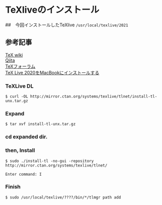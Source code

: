  # TeXliveのインストール
 ##　今回インストールしたTeXlive
 `/usr/local/texlive/2021`
 ## 参考記事
 [TeX wiki](https://texwiki.texjp.org/?TeX%20Live%2FMac#k03895bf)  
 [Qiita](https://qiita.com/rainbartown/items/d7718f12d71e688f3573)  
 [TeXフォーラム](https://oku.edu.mie-u.ac.jp/tex/mod/forum/discuss.php?d=2833&parent=16629)  
 [TeX Live 2020をMacBookにインストールする](https://snap.hyuki.net/20210212142647/)
 <br>

 ### TeXLive DL
 ```
 $ curl -OL http://mirror.ctan.org/systems/texlive/tlnet/install-tl-unx.tar.gz
  ```
### Expand
```
$ tar xvf install-tl-unx.tar.gz
```
### cd expanded dir.
### then, Install
```
$ sudo ./install-tl -no-gui -repository http://mirror.ctan.org/systems/texlive/tlnet/
```
```
Enter command: I
```
### Finish
```
$ sudo /usr/local/texlive/????/bin/*/tlmgr path add
```


